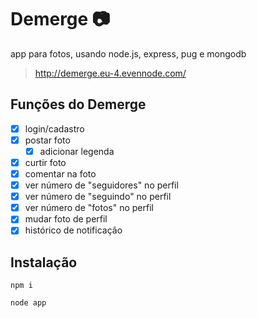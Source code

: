 # Demerge :camera:
app para fotos, usando node.js, express, pug e mongodb

> http://demerge.eu-4.evennode.com/

## Funções do Demerge

- [x] login/cadastro
- [x] postar foto
  - [x] adicionar legenda
- [x] curtir foto
- [x] comentar na foto
- [x] ver número de "seguidores" no perfil
- [x] ver número de "seguindo" no perfil
- [x] ver número de "fotos" no perfil
- [x] mudar foto de perfil
- [x] histórico de notificação

## Instalação
```
npm i
```
```
node app
```
